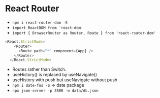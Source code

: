 # React Router

* ``npm i react-router-dom -S``
* ``import ReactDOM from 'react-dom'``
* ``import { BrowserRouter as Router, Route } from 'react-router-dom'``

``` javascript
<React.StrictMode>
    <Router>
      <Route path="*" component={App} />
    </Router>
  </React.StrictMode>
```

* Routes rather than Switch.
* useHistory() is replaced by useNavigate()
* useHistory with push but useNavigate without push
* ``npm i date-fns -S`` => date package
* ``npx json-server -p 3500 -w data/db.json``

